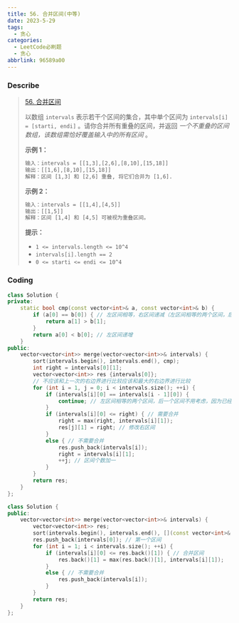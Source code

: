 ```yaml
---
title: 56. 合并区间(中等)
date: 2023-5-29
tags:
  - 贪心
categories:
  - LeetCode必刷题
  - 贪心
abbrlink: 96589a00
---
```


### Describe

> [56. 合并区间](https://leetcode.cn/problems/merge-intervals/)
>
> 以数组 `intervals` 表示若干个区间的集合，其中单个区间为 `intervals[i] = [starti, endi]` 。请你合并所有重叠的区间，并返回 *一个不重叠的区间数组，该数组需恰好覆盖输入中的所有区间* 。
>
>  
>
> **示例 1：**
>
> ```txt
> 输入：intervals = [[1,3],[2,6],[8,10],[15,18]]
> 输出：[[1,6],[8,10],[15,18]]
> 解释：区间 [1,3] 和 [2,6] 重叠, 将它们合并为 [1,6].
> ```
>
> **示例 2：**
>
> ```txt
> 输入：intervals = [[1,4],[4,5]]
> 输出：[[1,5]]
> 解释：区间 [1,4] 和 [4,5] 可被视为重叠区间。
> ```
>
>  
>
> **提示：**
>
> - `1 <= intervals.length <= 10^4`
> - `intervals[i].length == 2`
> - `0 <= starti <= endi <= 10^4`

### Coding

```cpp
class Solution {
private:
    static bool cmp(const vector<int>& a, const vector<int>& b) {
        if (a[0] == b[0]) { // 左区间相等，右区间递减（左区间相等的两个区间，后一个区间不用考虑）
            return a[1] > b[1];
        }
        return a[0] < b[0]; // 左区间递增
    }
public:
    vector<vector<int>> merge(vector<vector<int>>& intervals) {
        sort(intervals.begin(), intervals.end(), cmp);
        int right = intervals[0][1];
        vector<vector<int>> res {intervals[0]};
        // 不应该和上一次的右边界进行比较应该和最大的右边界进行比较
        for (int i = 1, j = 0; i < intervals.size(); ++i) {
            if (intervals[i][0] == intervals[i - 1][0]) {
                continue; // 左区间相等的两个区间，后一个区间不用考虑，因为已经排好序了
            }
            if (intervals[i][0] <= right) { // 需要合并
                right = max(right, intervals[i][1]);
                res[j][1] = right; // 修改右区间
            }
            else { // 不需要合并
                res.push_back(intervals[i]);
                right = intervals[i][1];
                ++j; // 区间个数加一
            }
        }
        return res;
    }
};
```

```cpp
class Solution {
public:
    vector<vector<int>> merge(vector<vector<int>>& intervals) {
        vector<vector<int>> res;
        sort(intervals.begin(), intervals.end(), [](const vector<int>& a, const vector<int>& b) {return a[0] < b[0];});
        res.push_back(intervals[0]); // 第一个区间
        for (int i = 1; i < intervals.size(); ++i) {
            if (intervals[i][0] <= res.back()[1]) { // 合并区间
                res.back()[1] = max(res.back()[1], intervals[i][1]);
            }
            else { // 不需要合并
                res.push_back(intervals[i]);
            }
        }
        return res;
    }
};
```

